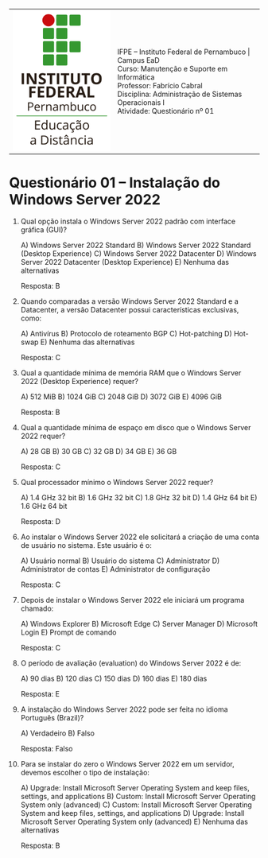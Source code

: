 
<table>
    <tr>
        <td>
            <img src="logotipo-ead-mini.png">
        </td>
        <td>
IFPE – Instituto Federal de Pernambuco | Campus EaD<br/>
Curso: Manutenção e Suporte em Informática<br/>
Professor: Fabrício Cabral <fabricio.cabral@ead.ifpe.edu.br><br/>
Disciplina: Administração de Sistemas Operacionais I<br/>
Atividade: Questionário nº 01
        </td>
    </tr>
</table>

# Questionário 01 – Instalação do Windows Server 2022

1. Qual opção instala o Windows Server 2022 padrão com interface gráfica (GUI)?
   
   A) Windows Server 2022 Standard 
   B) Windows Server 2022 Standard (Desktop Experience)
   C) Windows Server 2022 Datacenter
   D) Windows Server 2022 Datacenter (Desktop Experience)
   E) Nenhuma das alternativas
   
   Resposta: B

2. Quando comparadas a versão Windows Server 2022 Standard e a Datacenter, a
   versão Datacenter possui características exclusivas, como:
   
   A) Antivírus
   B) Protocolo de roteamento BGP
   C) Hot-patching
   D) Hot-swap
   E) Nenhuma das alternativas

   Resposta: C

3. Qual a quantidade mínima de memória RAM que o Windows Server 2022 (Desktop
   Experience) requer?
   
   A) 512 MiB
   B) 1024 GiB
   C) 2048 GiB
   D) 3072 GiB
   E) 4096 GiB

   Resposta: B

4. Qual a quantidade mínima de espaço em disco que o Windows Server 2022 requer?
   
   A) 28 GB
   B) 30 GB
   C) 32 GB
   D) 34 GB
   E) 36 GB

   Resposta: C

5. Qual processador mínimo o Windows Server 2022 requer?
   
   A) 1.4 GHz 32 bit
   B) 1.6 GHz 32 bit
   C) 1.8 GHz 32 bit
   D) 1.4 GHz 64 bit
   E) 1.6 GHz 64 bit

   Resposta: D

6. Ao instalar o Windows Server 2022 ele solicitará a criação de uma conta de
   usuário no sistema. Este usuário é o:

   A) Usuário normal
   B) Usuário do sistema
   C) Administrator
   D) Administrator de contas
   E) Administrator de configuração

   Resposta: C

7. Depois de instalar o Windows Server 2022 ele iniciará um programa chamado:
   
   A) Windows Explorer
   B) Microsoft Edge
   C) Server Manager
   D) Microsoft Login
   E) Prompt de comando

   Resposta: C

8. O período de avaliação (evaluation) do Windows Server 2022 é de:
   
   A) 90 dias
   B) 120 dias
   C) 150 dias
   D) 160 dias
   E) 180 dias

   Resposta: E

9. A instalação do Windows Server 2022 pode ser feita no idioma Português (Brazil)?
   
   A) Verdadeiro
   B) Falso

   Resposta: Falso

10. Para se instalar do zero o Windows Server 2022 em um servidor, devemos escolher
    o tipo de instalação:

    A) Upgrade: Install Microsoft Server Operating System and keep files, settings, and applications
    B) Custom: Install Microsoft Server Operating System only (advanced)
    C) Custom: Install Microsoft Server Operating System and keep files, settings, and applications
    D) Upgrade: Install Microsoft Server Operating System only (advanced)
    E) Nenhuma das alternativas

    Resposta: B


